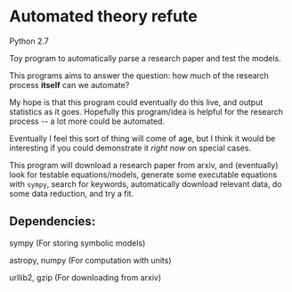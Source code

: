 # Automated theory refute

Python 2.7

Toy program to automatically parse a research paper and test the models.

This programs aims to answer the question: how much of the research process **itself** can we automate?

My hope is that this program could eventually do this live, and output statistics as it goes. Hopefully this program/idea is helpful for the research process -- a lot more could be automated.

Eventually I feel this sort of thing will come of age, but I think it would be interesting if you could demonstrate it *right now* on special cases. 

This program will download a research paper from arxiv, and (eventually) look for testable equations/models, generate some executable equations with `sympy`, search for keywords, automatically download relevant data, do some data reduction, and try a fit.

## Dependencies:

sympy (For storing symbolic models)

astropy, numpy (For computation with units)

urllib2, gzip (For downloading from arxiv)
